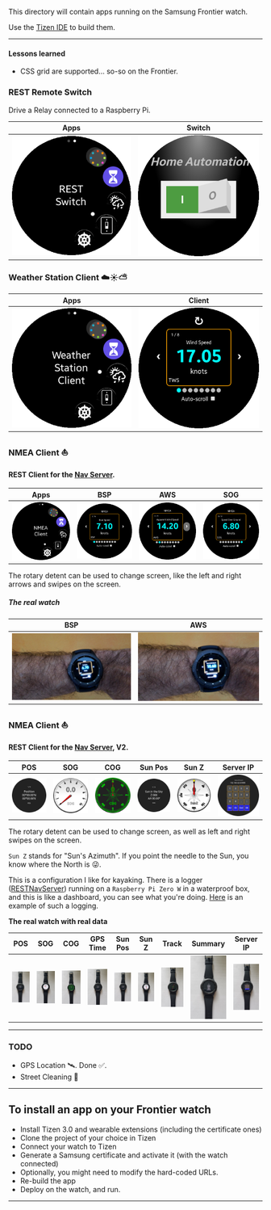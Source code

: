 This directory will contain apps running on the Samsung Frontier watch.

Use the [Tizen IDE](https://www.tizen.org/) to  build them.

-----------------------------------------------------------

#### Lessons learned
- CSS grid are supported... so-so on the Frontier.

### REST Remote Switch
Drive a Relay connected to a Raspberry Pi.

| Apps | Switch |
|:----:|:------:|
|![Apps](./docimg/RESTSwitch.01.png)|![AWS](./docimg/switch.01.png)|

### Weather Station Client ☁️☀️⛅

| Apps | Client |
|:----:|:------:|
|![Apps](./docimg/weather.station.01.png)|![Apps](./docimg/weather.station.02.png)|

### NMEA Client ⛵
#### <!-- WIP 🚧 --> REST Client for the [Nav Server](https://github.com/OlivierLD/raspberry-coffee/tree/master/RESTNavServer).

| Apps | BSP | AWS | SOG |
|:----:|:---:|:---:|:---:|
|![Apps](./docimg/nmea.client.01.png)|![BSP](./docimg/BSP.png)|![AWS](./docimg/AWS.png)|![SOG](./docimg/SOG.png)|

The rotary detent can be used to change screen, like the left and right arrows and swipes on the screen.

##### The real watch

| BSP  | AWS |
|:----:|:---:|
|![Apps](./docimg/watch.01.jpg)|![BSP](./docimg/watch.02.jpg)|


### NMEA Client ⛵
#### <!-- WIP 🚧 --> REST Client for the [Nav Server](https://github.com/OlivierLD/raspberry-coffee/tree/master/RESTNavServer), V2.

| POS | SOG | COG | Sun Pos | Sun Z | Server IP |
|:----:|:---:|:---:|:---:|:---:|:---:|
|![POS](./docimg/trackv2.pos.png)|![SOG](./docimg/trackv2.sog.png)|![COG](./docimg/trackv2.compass.png)|![Sun](./docimg/trackv2.sun.pos.png)|![SunZ](./docimg/trackv2.sun.z.png)|![Server IP](./docimg/trackv2.ip.png)|

The rotary detent can be used to change screen, as well as left and right swipes on the screen.

`Sun Z` stands for "Sun's Azimuth". If you point the needle to the Sun, you know where the North is 😜.

This is a configuration I like for kayaking. There is a logger ([RESTNavServer](https://github.com/OlivierLD/raspberry-coffee/tree/master/RESTNavServer)) running on a `Raspberry Pi Zero W` in a waterproof box, and this is like a dashboard,
you can see what you're doing. [Here](http://hocus-blogus.blogspot.com/2018/11/thanksgiving-kayaking-in-drakes-estero.html) is an example of such a logging.

**The real watch with real data**

| POS | SOG | COG | GPS Time | Sun Pos | Sun Z | Track | Summary | Server IP |
|:----:|:---:|:---:|:---:|:---:|:---:|:---:|:---:|:---:|
|![POS](./docimg/real.01.jpg)|![SOG](./docimg/real.02.jpg)|![COG](./docimg/real.03.jpg)|![GPS Time](./docimg/real.04.jpg)|![Sun Data](./docimg/real.05.jpg)|![Sun Z](./docimg/real.06.jpg)|![Track](./docimg/real.07.jpg)|![Summary](./docimg/real.08.jpg)|![Server IP](./docimg/real.09.jpg)|

---

### TODO
- GPS Location 🛰️. Done &#9989;.
- Street Cleaning 🚗

---

## To install an app on your Frontier watch
- Install Tizen 3.0 and wearable extensions (including the certificate ones)
- Clone the project of your choice in Tizen
- Connect your watch to Tizen
- Generate a Samsung certificate and activate it (with the watch connected)
- Optionally, you might need to modify the hard-coded URLs.
- Re-build the app
- Deploy on the watch, and run.

---
